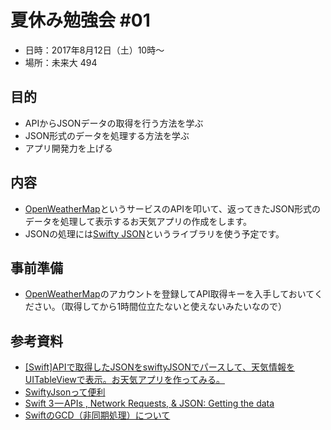 # 夏休み勉強会 #01
- 日時：2017年8月12日（土）10時〜
- 場所：未来大 494

## 目的
- APIからJSONデータの取得を行う方法を学ぶ
- JSON形式のデータを処理する方法を学ぶ
- アプリ開発力を上げる

## 内容
- [OpenWeatherMap](https://openweathermap.org/)というサービスのAPIを叩いて、返ってきたJSON形式のデータを処理して表示するお天気アプリの作成をします。
- JSONの処理には[Swifty JSON](https://github.com/SwiftyJSON/SwiftyJSON)というライブラリを使う予定です。

## 事前準備 
- [OpenWeatherMap](https://openweathermap.org/)のアカウントを登録してAPI取得キーを入手しておいてください。（取得してから1時間位立たないと使えないみたいなので）

## 参考資料
- [[Swift]APIで取得したJSONをswiftyJSONでパースして、天気情報をUITableViewで表示。お天気アプリを作ってみる。](http://qiita.com/yonell/items/c5432207868fa2d5cfc9)
- [SwiftyJsonって便利](http://qiita.com/shunsukekyuwa/items/6b5f8e34756fcd50797c)
- [Swift 3 — APIs , Network Requests, & JSON: Getting the data](https://code.bradymower.com/swift-3-apis-network-requests-json-getting-the-data-4aaae8a5efc0)
- [SwiftのGCD（非同期処理）について](http://qiita.com/tatetate55/items/076cbf031b12f3d51eb7)